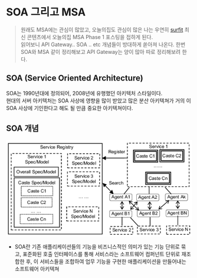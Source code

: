 # SOA 그리고 MSA
> 원래도 MSA에는 관심이 많았고, 오늘의집도 관심이 많은 나는 우연히 [surfit](https://www.surfit.io/) 최신 콘텐츠에서 오늘의집 MSA Phase 1 포스팅을 접하게 된다.  
> 읽어보니 API Gateway.. SOA .. etc 개념들이 방대하게 쏟아져 나온다. 한번 SOA와 MSA 같이 정리해보고 API Gateway는 양이 많아 따로 정리해보려 한다.

## SOA (Service Oriented Architecture)

SOA는 1990년대에 정의되어, 2008년에 유행했던 아키텍처 스타일이다.  
현대의 서버 아키텍처는 SOA 사상에 영향을 많이 받았고 많은 분산 아키텍쳐가 거의 이 SOA 사상에 기인한다고 해도 될 만큼 중요한 아키텍쳐이다.

## SOA 개념

<img src="../../img/SOA-concept.png" width="700px">

* SOA란 기존 애플리케이션들의 기능을 비즈니스적인 의미가 있는 기능 단위로 묶고, 표준화된 호출 인터페이스를 통해 서비스라는 소프트웨어 컴퍼넌트 단위로 재조합한 후, 이 서비스들을 조합하여 업무 기능을 구현한 애플리케이션을 만들어내는 소프트웨어 아키텍쳐
